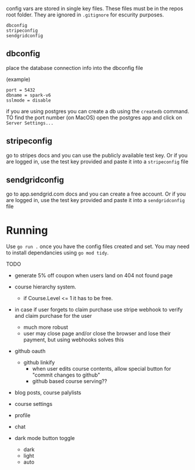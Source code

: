 config vars are stored in single key files. These files must be in the repos root folder. They are ignored in `.gitignore` for escurity purposes.

```
dbconfig
stripeconfig
sendgridconfig
```

## dbconfig
place the database connection info into the dbconfig file

(example)
```
port = 5432
dbname = spark-v6
sslmode = disable
```

if you are using postgres you can create a db using the `createdb` command. TO find the port number (on MacOS) open the postgres app and click on `Server Settings...`

## stripeconfig
go to stripes docs and you can use the publicly available test key. Or if you are logged in, use the test key provided and paste it into a `stripeconfig` file


## sendgridconfig
go to app.sendgrid.com docs and you can create a free account. Or if you are logged in, use the test key provided and paste it into a `sendgridconfig` file

# Running
Use `go run .` once you have the config files created and set.
You may need to install dependancies using `go mod tidy`.

TODO
- generate 5% off coupon when users land on 404 not found page
- course hierarchy system.
	- if Course.Level <= 1 it has to be free.
- in case if user forgets to claim purchase use stripe webhook to verify and claim purchase for the user
	- much more robust
	- user may close page and/or close the browser and lose their payment, but using webhooks solves this
- github oauth
	- github linkify
		- when user edits course contents, allow special button for "commit changes to github"
		- github based course serving??
- blog posts, course palylists
- course settings
- profile
- chat

- dark mode button toggle
	- dark
	- light
	- auto